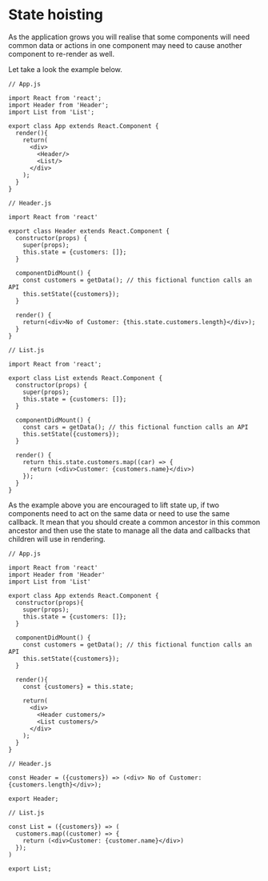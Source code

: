 # State hoisting

As the application grows you will realise that some components will need common data or actions in one component may need to cause another component to re-render as well.

Let take a look the example below.

```
// App.js

import React from 'react';
import Header from 'Header';
import List from 'List';

export class App extends React.Component {
  render(){
    return(
      <div>
        <Header/>
        <List/>
      </div>
    );
  }
}
```

```
// Header.js

import React from 'react'

export class Header extends React.Component {
  constructor(props) {
    super(props);
    this.state = {customers: []};
  }

  componentDidMount() {
    const customers = getData(); // this fictional function calls an API
    this.setState({customers});
  }

  render() {
    return(<div>No of Customer: {this.state.customers.length}</div>);
  }
}
```

```
// List.js

import React from 'react';

export class List extends React.Component {
  constructor(props) {
    super(props);
    this.state = {customers: []};
  }

  componentDidMount() {
    const cars = getData(); // this fictional function calls an API
    this.setState({customers});
  }

  render() {
    return this.state.customers.map((car) => {
      return (<div>Customer: {customers.name}</div>)
    });
  }
}
```

As the example above you are encouraged to lift state up, if two components need to act on the same data or need to use the same callback. It mean that you should create a common ancestor in this common ancestor and then use the state to manage all the data and callbacks that children will use in rendering.

```
// App.js

import React from 'react'
import Header from 'Header'
import List from 'List'

export class App extends React.Component {
  constructor(props){
    super(props);
    this.state = {customers: []};
  }

  componentDidMount() {
    const customers = getData(); // this fictional function calls an API
    this.setState({customers});
  }

  render(){
    const {customers} = this.state;

    return(
      <div>
        <Header customers/>
        <List customers/>
      </div>
    );
  }
}
```

```
// Header.js

const Header = ({customers}) => (<div> No of Customer: {customers.length}</div>);

export Header;
```

```
// List.js

const List = ({customers}) => (
  customers.map((customer) => {
    return (<div>Customer: {customer.name}</div>)
  });
)

export List;
```